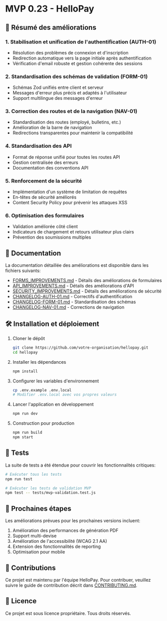 # MVP 0.23 - HelloPay

## 🚀 Résumé des améliorations

### 1. Stabilisation et unification de l'authentification (AUTH-01)
- Résolution des problèmes de connexion et d'inscription
- Redirection automatique vers la page initiale après authentification
- Vérification d'email robuste et gestion cohérente des sessions

### 2. Standardisation des schémas de validation (FORM-01)
- Schémas Zod unifiés entre client et serveur
- Messages d'erreur plus précis et adaptés à l'utilisateur
- Support multilingue des messages d'erreur

### 3. Correction des routes et de la navigation (NAV-01)
- Standardisation des routes (employé, bulletins, etc.)
- Amélioration de la barre de navigation
- Redirections transparentes pour maintenir la compatibilité

### 4. Standardisation des API
- Format de réponse unifié pour toutes les routes API
- Gestion centralisée des erreurs
- Documentation des conventions API

### 5. Renforcement de la sécurité
- Implémentation d'un système de limitation de requêtes
- En-têtes de sécurité améliorés
- Content Security Policy pour prévenir les attaques XSS

### 6. Optimisation des formulaires
- Validation améliorée côté client
- Indicateurs de chargement et retours utilisateur plus clairs
- Prévention des soumissions multiples

## 📝 Documentation

La documentation détaillée des améliorations est disponible dans les fichiers suivants:
- [FORMS_IMPROVEMENTS.md](./FORMS_IMPROVEMENTS.md) - Détails des améliorations de formulaires
- [API_IMPROVEMENTS.md](./API_IMPROVEMENTS.md) - Détails des améliorations d'API
- [SECURITY_IMPROVEMENTS.md](./SECURITY_IMPROVEMENTS.md) - Détails des améliorations de sécurité
- [CHANGELOG-AUTH-01.md](./CHANGELOG-AUTH-01.md) - Correctifs d'authentification
- [CHANGELOG-FORM-01.md](./CHANGELOG-FORM-01.md) - Standardisation des schémas
- [CHANGELOG-NAV-01.md](./CHANGELOG-NAV-01.md) - Corrections de navigation

## 🛠️ Installation et déploiement

1. Cloner le dépôt
   ```bash
   git clone https://github.com/votre-organisation/hellopay.git
   cd hellopay
   ```

2. Installer les dépendances
   ```bash
   npm install
   ```

3. Configurer les variables d'environnement
   ```bash
   cp .env.example .env.local
   # Modifier .env.local avec vos propres valeurs
   ```

4. Lancer l'application en développement
   ```bash
   npm run dev
   ```

5. Construction pour production
   ```bash
   npm run build
   npm start
   ```

## 🧪 Tests

La suite de tests a été étendue pour couvrir les fonctionnalités critiques:

```bash
# Exécuter tous les tests
npm run test

# Exécuter les tests de validation MVP
npm test -- tests/mvp-validation.test.js
```

## 📅 Prochaines étapes

Les améliorations prévues pour les prochaines versions incluent:

1. Amélioration des performances de génération PDF
2. Support multi-devise
3. Amélioration de l'accessibilité (WCAG 2.1 AA)
4. Extension des fonctionnalités de reporting
5. Optimisation pour mobile

## 🤝 Contributions

Ce projet est maintenu par l'équipe HelloPay. Pour contribuer, veuillez suivre le guide de contribution décrit dans [CONTRIBUTING.md](./CONTRIBUTING.md).

## 📄 Licence

Ce projet est sous licence propriétaire. Tous droits réservés. 